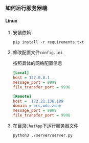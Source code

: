 ### 如何运行服务器端

#### Linux

1. 安装依赖

   ```shell
   pip install -r requirements.txt
   ```

2. 修改配置文件`config.ini`

   按照具体的网络配置信息

   ```ini
   [Local]
   host = 127.0.0.1
   message_port = 9999
   file_transfer_port = 9998
   
   [Remote]
   host =  172.21.136.189
   domain = ecs.wdc.zone
   message_port = 9999
   file_transfer_port = 9998
   ```

3. 在目录`ChatApp`下运行服务器文件

   ```shell
   python3 ./server/server.py
   ```

   